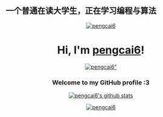 ## 一个普通在读大学生，正在学习编程与算法
<p align="center">
  <a href="https://8888-8888.tech">
    <img src="kita-ikuyo-rap.webp" alt="pengcai6">
  </a>
</p>

<h1 align="center">Hi, I'm <a href="https://8888-8888.tech">pengcai6</a>!</h1>
<p align="center">
  <a href="https://8888-8888.tech">
    <img src="https://image.8888-8888.tech/file/df359e61834fee97edc2b.jpg" alt=pengcai6">
  </a>
</p>
<h3 align="center">Welcome to my GitHub profile :3</h3>

<p align="center">
  <a href="https://github.com/pengcai6"><img src="https://github-readme-stats.vercel.app/api?username=pengcai6&hide_border=true&show_icons=true" alt="pengcai6's github stats"></a>
</p>
<p align="center">
  <a href="https://8888-8888.tech">
    <img src="https://github-profile-trophy.vercel.app/?username=pengcai6" alt="pengcai6">
  </a>
</p>
<!--
**pengcai6/pengcai6** is a ✨ _special_ ✨ repository because its `README.md` (this file) appears on your GitHub profile.

Here are some ideas to get you started:

- 🔭 I’m currently working on ...
- 🌱 I’m currently learning ...
- 👯 I’m looking to collaborate on ...
- 🤔 I’m looking for help with ...
- 💬 Ask me about ...
- 📫 How to reach me: ...
- 😄 Pronouns: ...
- ⚡ Fun fact: ...
-->
